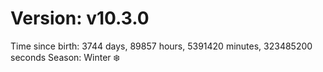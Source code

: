 # Version: v10.3.0
Time since birth: 3744 days, 89857 hours, 5391420 minutes, 323485200 seconds
Season: Winter ❄️
